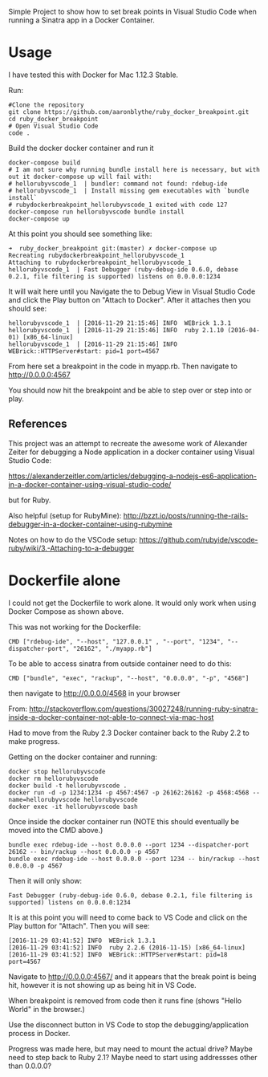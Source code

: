 

Simple Project to show how to set break points in Visual Studio Code when running a Sinatra app in a Docker Container.

# Usage

I have tested this with Docker for Mac 1.12.3 Stable.

Run:

    #Clone the repository
    git clone https://github.com/aaronblythe/ruby_docker_breakpoint.git
    cd ruby_docker_breakpoint
    # Open Visual Studio Code
    code .

Build the docker docker container and run it

    docker-compose build
    # I am not sure why running bundle install here is necessary, but with out it docker-compose up will fail with:
    # hellorubyvscode_1  | bundler: command not found: rdebug-ide
    # hellorubyvscode_1  | Install missing gem executables with `bundle install`
    # rubydockerbreakpoint_hellorubyvscode_1 exited with code 127
    docker-compose run hellorubyvscode bundle install
    docker-compose up

At this point you should see something like:

    ➜  ruby_docker_breakpoint git:(master) ✗ docker-compose up
    Recreating rubydockerbreakpoint_hellorubyvscode_1
    Attaching to rubydockerbreakpoint_hellorubyvscode_1
    hellorubyvscode_1  | Fast Debugger (ruby-debug-ide 0.6.0, debase 0.2.1, file filtering is supported) listens on 0.0.0.0:1234

It will wait here until you Navigate the to Debug View in Visual Studio Code and click the Play button on "Attach to Docker".  After it attaches then you should see:

    hellorubyvscode_1  | [2016-11-29 21:15:46] INFO  WEBrick 1.3.1
    hellorubyvscode_1  | [2016-11-29 21:15:46] INFO  ruby 2.1.10 (2016-04-01) [x86_64-linux]
    hellorubyvscode_1  | [2016-11-29 21:15:46] INFO  WEBrick::HTTPServer#start: pid=1 port=4567

From here set a breakpoint in the code in myapp.rb.  Then navigate to http://0.0.0.0:4567

You should now hit the breakpoint and be able to step over or step into or play.

## References

This project was an attempt to recreate the awesome work of Alexander Zeiter for debugging a Node application in a docker container using Visual Studio Code:

https://alexanderzeitler.com/articles/debugging-a-nodejs-es6-application-in-a-docker-container-using-visual-studio-code/

but for Ruby.

Also helpful (setup for RubyMine): http://bzzt.io/posts/running-the-rails-debugger-in-a-docker-container-using-rubymine

Notes on how to do the VSCode setup: https://github.com/rubyide/vscode-ruby/wiki/3.-Attaching-to-a-debugger


# Dockerfile alone

I could not get the Dockerfile to work alone.  It would only work when using Docker Compose as shown above.

This was not working for the Dockerfile:

    CMD ["rdebug-ide", "--host", "127.0.0.1" , "--port", "1234", "--dispatcher-port", "26162", "./myapp.rb"]

To be able to access sinatra from outside container need to do this:

    CMD ["bundle", "exec", "rackup", "--host", "0.0.0.0", "-p", "4568"]

then navigate to http://0.0.0.0/4568 in your browser

From:  http://stackoverflow.com/questions/30027248/running-ruby-sinatra-inside-a-docker-container-not-able-to-connect-via-mac-host




Had to move from the Ruby 2.3 Docker container back to the Ruby 2.2 to make progress.

Getting on the docker container and running:

    docker stop hellorubyvscode
    docker rm hellorubyvscode
    docker build -t hellorubyvscode .
    docker run -d -p 1234:1234 -p 4567:4567 -p 26162:26162 -p 4568:4568 --name=hellorubyvscode hellorubyvscode
    docker exec -it hellorubyvscode bash

Once inside the docker container run (NOTE this should eventually be moved into the CMD above.)

    bundle exec rdebug-ide --host 0.0.0.0 --port 1234 --dispatcher-port 26162 -- bin/rackup --host 0.0.0.0 -p 4567
    bundle exec rdebug-ide --host 0.0.0.0 --port 1234 -- bin/rackup --host 0.0.0.0 -p 4567


Then it will only show: 

    Fast Debugger (ruby-debug-ide 0.6.0, debase 0.2.1, file filtering is supported) listens on 0.0.0.0:1234

It is at this point you will need to come back to VS Code and click on the Play button for "Attach".  Then you will see:

    [2016-11-29 03:41:52] INFO  WEBrick 1.3.1
    [2016-11-29 03:41:52] INFO  ruby 2.2.6 (2016-11-15) [x86_64-linux]
    [2016-11-29 03:41:52] INFO  WEBrick::HTTPServer#start: pid=18 port=4567

Navigate to http://0.0.0.0:4567/ and it appears that the break point is being hit, however it is not showing up as being hit in VS Code.

When breakpoint is removed from code then it runs fine (shows "Hello World" in the browser.)

Use the disconnect button in VS Code to stop the debugging/application process in Docker.

Progress was made here, but may need to mount the actual drive?
Maybe need to step back to Ruby 2.1?
Maybe need to start using addressses other than 0.0.0.0?

